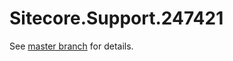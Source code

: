 # Sitecore.Support.247421

See [master branch](https://github.com/sitecoresupport/Sitecore.Support.247421) for details.